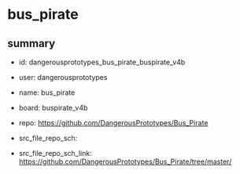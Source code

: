 # bus_pirate
 
## summary 
* id: dangerousprototypes_bus_pirate_buspirate_v4b
* user: dangerousprototypes
* name: bus_pirate
* board: buspirate_v4b
* repo: https://github.com/DangerousPrototypes/Bus_Pirate



* src_file_repo_sch: 
* src_file_repo_sch_link: https://github.com/DangerousPrototypes/Bus_Pirate/tree/master/







